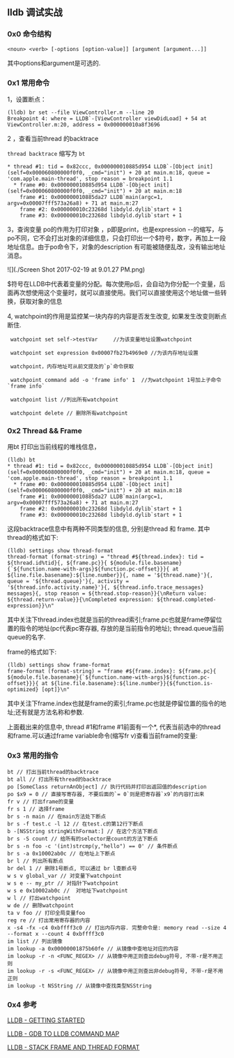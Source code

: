 ## lldb 调试实战

### 0x0 命令结构
```
<noun> <verb> [-options [option-value]] [argument [argument...]]

```
其中options和argument是可选的.

### 0x1 常用命令

1，设置断点：

```
(lldb) br set --file ViewController.m --line 20
Breakpoint 4: where = LLDB`-[ViewController viewDidLoad] + 54 at ViewController.m:20, address = 0x000000010a8f3696
```

2 ，查看当前thread 的backtrace

```thread backtrace``` 缩写为 ```bt```

```
* thread #1: tid = 0x82ccc, 0x000000010885d954 LLDB`-[Object init](self=0x000060800000f0f0, _cmd="init") + 20 at main.m:18, queue = 'com.apple.main-thread', stop reason = breakpoint 1.1
  * frame #0: 0x000000010885d954 LLDB`-[Object init](self=0x000060800000f0f0, _cmd="init") + 20 at main.m:18
    frame #1: 0x000000010885da27 LLDB`main(argc=1, argv=0x00007fff573a26a8) + 71 at main.m:27
    frame #2: 0x000000010c23268d libdyld.dylib`start + 1
    frame #3: 0x000000010c23268d libdyld.dylib`start + 1
```

3，查询变量
po的作用为打印对象 ，p即是print，也是expression --的缩写，与po不同，它不会打出对象的详细信息，只会打印出一个$符号，数字，再加上一段地址信息。由于po命令下，对象的description 有可能被随便乱改，没有输出地址消息。

![](./Screen Shot 2017-02-19 at 9.01.27 PM.png)

$符号在LLDB中代表着变量的分配。每次使用p后，会自动为你分配一个变量，后面再次想使用这个变量时，就可以直接使用。我们可以直接使用这个地址做一些转换，获取对象的信息

4, watchpoint的作用是监控某一块内存的内容是否发生改变, 如果发生改变则断点断住.

```
 watchpoint set self->testVar     //为该变量地址设置watchpoint
 
 watchpoint set expression 0x00007fb27b4969e0 //为该内存地址设置
 
 watchpoint，内存地址可从前文提及的`p`命令获取
 
 watchpoint command add -o 'frame info' 1  //为watchpoint 1号加上子命令 `frame info`
 
 watchpoint list //列出所有watchpoint
 
 watchpoint delete // 删除所有watchpoint

```

### 0x2 Thread && Frame

用bt 打印出当前线程的堆栈信息，

```
(lldb) bt
* thread #1: tid = 0x82ccc, 0x000000010885d954 LLDB`-[Object init](self=0x000060800000f0f0, _cmd="init") + 20 at main.m:18, queue = 'com.apple.main-thread', stop reason = breakpoint 1.1
  * frame #0: 0x000000010885d954 LLDB`-[Object init](self=0x000060800000f0f0, _cmd="init") + 20 at main.m:18
    frame #1: 0x000000010885da27 LLDB`main(argc=1, argv=0x00007fff573a26a8) + 71 at main.m:27
    frame #2: 0x000000010c23268d libdyld.dylib`start + 1
    frame #3: 0x000000010c23268d libdyld.dylib`start + 1
```

这段backtrace信息中有两种不同类型的信息, 分别是thread 和 frame. 其中thread的格式如下:

```
(lldb) settings show thread-format
thread-format (format-string) = "thread #${thread.index}: tid = ${thread.id%tid}{, ${frame.pc}}{ ${module.file.basename}{`${function.name-with-args}${function.pc-offset}}}{ at ${line.file.basename}:${line.number}}{, name = '${thread.name}'}{, queue = '${thread.queue}'}{, activity = '${thread.info.activity.name}'}{, ${thread.info.trace_messages} messages}{, stop reason = ${thread.stop-reason}}{\nReturn value: ${thread.return-value}}{\nCompleted expression: ${thread.completed-expression}}\n"
```
其中关注下thread.index也就是当前的thread索引;frame.pc也就是frame停留位置的指令的地址(pc代表pc寄存器, 存放的是当前指令的地址); thread.queue当前queue的名字.


frame的格式如下:

```
(lldb) settings show frame-format
frame-format (format-string) = "frame #${frame.index}: ${frame.pc}{ ${module.file.basename}{`${function.name-with-args}${function.pc-offset}}}{ at ${line.file.basename}:${line.number}}{${function.is-optimized} [opt]}\n"
```

其中关注下frame.index也就是frame的索引;frame.pc也就是停留位置的指令的地址;还有就是方法名称和参数.

上面截出来的信息中, thread #1和frame #1前面有一个*, 代表当前选中的thread和frame.可以通过frame variable命令(缩写fr v)查看当前frame的变量:

### 0x3  常用的指令

```
bt // 打出当前thread的backtrace
bt all // 打出所有thread的backtrace
po [SomeClass returnAnObject] // 执行代码并打印出返回值的description
po $x9 = 0 // 直接写寄存器, 不要后面的`= 0`则是把寄存器`x9`的内容打出来
fr v // 打出frame的变量
fr s 1 // 选择frame
br s -n main // 在main方法处下断点
br s -f test.c -l 12 // 在test.c的第12行下断点
b -[NSString stringWithFormat:] // 在这个方法下断点
br s -S count // 给所有的selector是count的方法下断点
br s -n foo -c '(int)strcmp(y,"hello") == 0' // 条件断点
br s -a 0x10002ab0c // 在地址上下断点
br l // 列出所有断点
br del 1 // 删除1号断点, 可以通过 br l查断点号
w s v global_var // 对变量下watchpoint
w s e -- my_ptr // 对指针下watchpoint
w s e 0x10002ab0c //  对地址下watchpoint
w l // 打出watchpoint
w de // 删除watchpoint
ta v foo // 打印全局变量foo
reg re // 打出常用寄存器的内容
x -s4 -fx -c4 0xbffff3c0 // 打出内存内容. 完整命令是: memory read --size 4 --format x --count 4 0xbffff3c0
im list // 列出镜像
im lookup -a 0x00000001875b60fe // 从镜像中查地址对应的内容
im lookup -r -n <FUNC_REGEX> // 从镜像中用正则查出debug符号, 不带-r是不用正则
im lookup -r -s <FUNC_REGEX> // 从镜像中用正则查出非debug符号, 不带-r是不用正则
im lookup -t NSString // 从镜像中查找类型NSString
```


### 0x4 参考
[LLDB - GETTING STARTED](http://lldb.llvm.org/tutorial.html)

[LLDB - GDB TO LLDB COMMAND MAP](http://lldb.llvm.org/lldb-gdb.html)

[LLDB - STACK FRAME AND THREAD FORMAT](http://lldb.llvm.org/formats.html)

